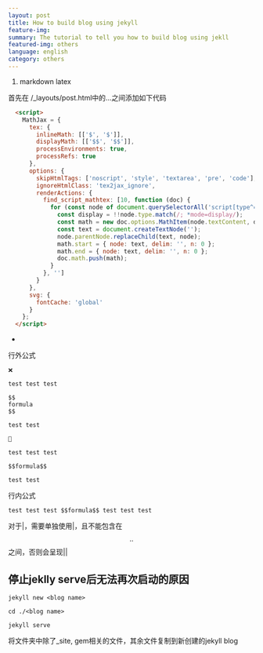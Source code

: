 ```yaml
---
layout: post
title: How to build blog using jekyll
feature-img: 
summary: The tutorial to tell you how to build blog using jekll
featured-img: others
language: english 
category: others
---
```


1. markdown latex

首先在 /_layouts/post.html中的<head>...</head>之间添加如下代码

```html
  <script>
    MathJax = {
      tex: {
        inlineMath: [['$', '$']],
        displayMath: [['$$', '$$']],
        processEnvironments: true,
        processRefs: true
      },
      options: {
        skipHtmlTags: ['noscript', 'style', 'textarea', 'pre', 'code'],
        ignoreHtmlClass: 'tex2jax_ignore',
        renderActions: {
          find_script_mathtex: [10, function (doc) {
            for (const node of document.querySelectorAll('script[type^="math/tex"]')) {
              const display = !!node.type.match(/; *mode=display/);
              const math = new doc.options.MathItem(node.textContent, doc.inputJax[0], display);
              const text = document.createTextNode('');
              node.parentNode.replaceChild(text, node);
              math.start = { node: text, delim: '', n: 0 };
              math.end = { node: text, delim: '', n: 0 };
              doc.math.push(math);
            }
          }, '']
        }
      },
      svg: {
        fontCache: 'global'
      }
    };
  </script>
```

- 
行外公式

```
❌

test test test

$$
formula
$$

test test

```

```
🙆

test test test

$$formula$$

test test

```

行内公式

```
test test test $$formula$$ test test test
```


对于|，需要单独使用\|，且不能包含在$$..$$之间，否则会呈现||

## 停止jeklly serve后无法再次启动的原因

```
jekyll new <blog name>

cd ./<blog name>

jekyll serve
```


将文件夹中除了_site, gem相关的文件，其余文件复制到新创建的jekyll blog